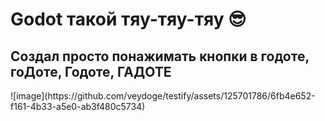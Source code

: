 <h1>Godot такой тяу-тяу-тяу 😎</h1>
<h2>Создал просто понажимать кнопки в годоте, гоДоте, Годоте, ГАДОТЕ </h2>
![image](https://github.com/veydoge/testify/assets/125701786/6fb4e652-f161-4b33-a5e0-ab3f480c5734)
